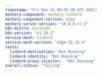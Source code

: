 ```yaml
---
timestamp: "Fri Dec 31 00:55:30 UTC 2021"
meshery-component: meshery-linkerd
meshery-component-version: edge
meshery-server-version: "v0.6.0-rc-2"
k8s-distro: minikube
k8s-version: "v1.20.1"
service-mesh: Linkerd
service-mesh-version: "edge-21.12.4"
tests:
  linkerd-destination: "Not Running"
  linkerd-identity: "Not Running"
  linkerd-proxy-injector:  "Not Running"
overall-status: "failing"
---
```

